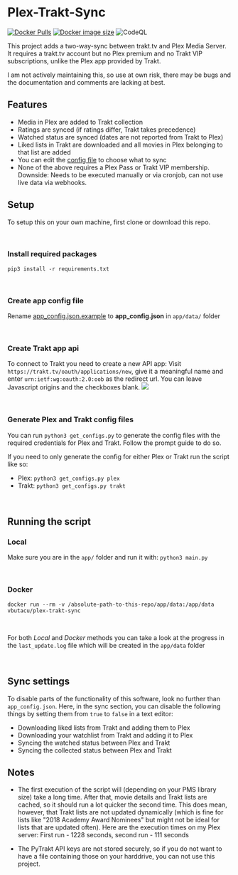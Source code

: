 # Plex-Trakt-Sync

[![Docker Pulls](https://img.shields.io/docker/pulls/vbutacu/plex-trakt-sync.svg?maxAge=60&style=flat-square)](https://hub.docker.com/repository/docker/vbutacu/plex-trakt-sync)
[![Docker image size](https://img.shields.io/docker/image-size/vbutacu/plex-trakt-sync?style=flat-square)](https://hub.docker.com/repository/docker/vbutacu/plex-trakt-sync)
![CodeQL](https://img.shields.io/github/workflow/status/VladButacu/PlexTraktSync/CodeQL/master)

This project adds a two-way-sync between trakt.tv and Plex Media Server. It
requires a trakt.tv account but no Plex premium and no Trakt VIP subscriptions,
unlike the Plex app provided by Trakt.

I am not actively maintaining this, so use at own risk, there may be bugs and
the documentation and comments are lacking at best.

## Features

 - Media in Plex are added to Trakt collection
 - Ratings are synced (if ratings differ, Trakt takes precedence)
 - Watched status are synced (dates are not reported from Trakt to Plex)
 - Liked lists in Trakt are downloaded and all movies in Plex belonging to that
   list are added
 - You can edit the [config file](https://github.com/VladButacu/PlexTraktSync/blob/master/app/data/app_config.json.example) to choose what to sync
 - None of the above requires a Plex Pass or Trakt VIP membership.
   Downside: Needs to be executed manually or via cronjob,
   can not use live data via webhooks.

## Setup

To setup this on your own machine, first clone or download this repo.

<br/>

### Install required packages
```
pip3 install -r requirements.txt
```
<br/>

### Create app config file
Rename [app_config.json.example](https://github.com/VladButacu/PlexTraktSync/blob/master/app/data/app_config.json.example) to **app_config.json** in `app/data/` folder

<br/>

### Create Trakt app api
To connect to Trakt you need to create a new API app: Visit
`https://trakt.tv/oauth/applications/new`, give it a meaningful name and enter
`urn:ietf:wg:oauth:2.0:oob` as the redirect url. You can leave Javascript
origins and the checkboxes blank.
<img src="https://github.com/VladButacu/PlexTraktSync/blob/master/docs/trakt_api_creation.png">

<br/>

### Generate Plex and Trakt config files
You can run `python3 get_configs.py` to generate the config files with the required credentials for Plex and Trakt. Follow the prompt guide to do so.

If you need to only generate the config for either Plex or Trakt run the script like so:
- Plex: `python3 get_configs.py plex`
- Trakt: `python3 get_configs.py trakt`

<br/>

## Running the script

### Local
Make sure you are in the `app/` folder and run it with:
`python3 main.py`

<br/>

### Docker
`docker run --rm -v /absolute-path-to-this-repo/app/data:/app/data vbutacu/plex-trakt-sync`

</br>

For both *Local* and *Docker* methods you can take a look at the progress in the `last_update.log` file which will be created in the `app/data` folder

</br>

## Sync settings
To disable parts of the functionality of this software, look no further than
`app_config.json`. Here, in the sync section, you can disable the following things
by setting them from `true` to `false` in a text editor:

 - Downloading liked lists from Trakt and adding them to Plex
 - Downloading your watchlist from Trakt and adding it to Plex
 - Syncing the watched status between Plex and Trakt
 - Syncing the collected status between Plex and Trakt

## Notes

 - The first execution of the script will (depending on your PMS library size)
   take a long time. After that, movie details and Trakt lists are cached, so
   it should run a lot quicker the second time. This does mean, however, that
   Trakt lists are not updated dynamically (which is fine for lists like "2018
   Academy Award Nominees" but might not be ideal for lists that are updated
   often). Here are the execution times on my Plex server: First run - 1228
   seconds, second run - 111 seconds

 - The PyTrakt API keys are not stored securely, so if you do not want to have
   a file containing those on your harddrive, you can not use this project.